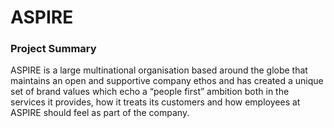 # ASPIRE

### Project Summary

ASPIRE is a large multinational organisation based around the globe that maintains an open and supportive company ethos and has created a unique set of brand values which echo a “people first” ambition both in the services it provides, how it treats its customers and how employees at ASPIRE should feel as part of the company.
